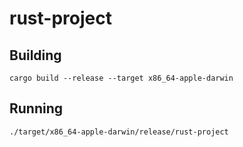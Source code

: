 # rust-project

## Building
```
cargo build --release --target x86_64-apple-darwin
```

## Running
```
./target/x86_64-apple-darwin/release/rust-project
```